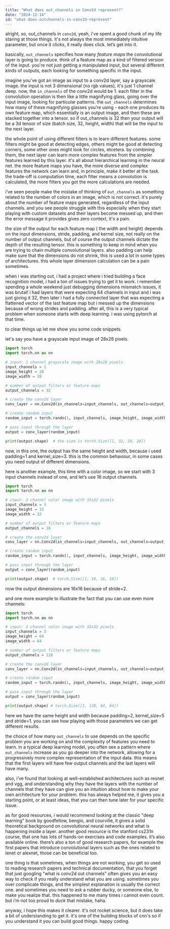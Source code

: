 ```yaml
---
title: "What does out_channels in Conv2d represent?"
date: "2024-12-14"
id: "what-does-outchannels-in-conv2d-represent"
---
```


alright, so, out_channels in `conv2d`, yeah, i've spent a good chunk of my life staring at those things. it's not always the most immediately intuitive parameter, but once it clicks, it really does click. let’s get into it.

basically, `out_channels` specifies how many *feature maps* the convolutional layer is going to produce. think of a feature map as a kind of filtered version of the input. you're not just getting a manipulated input, but several different kinds of outputs, each looking for something specific in the input.

imagine you’ve got an image as input to a conv2d layer, say a grayscale image. the input is not 3 dimensional (no rgb values), it's just 1 channel deep. now, the `in_channels` of the conv2d would be 1. each filter in the convolution operation is then like a little magnifying glass, going over the input image, looking for particular patterns. the `out_channels` determines how many of these magnifying glasses you’re using - each one produces its own feature map, which essentially is an output image, and then these are stacked together into a tensor. so if out_channels is 32 then your output will be a 3d tensor of size (batch size, 32, height, width) that will be the input to the next layer.

the whole point of using different filters is to learn different features. some filters might be good at detecting edges, others might be good at detecting corners, some other ones might look for circles, etcetera. by combining them, the next layer can learn more complex features from the simpler features learned by this layer. it's all about hierarchical learning in the neural net. the more feature maps you have, the more diverse and complex features the network can learn and, in principle, make it better at the task. the trade-off is computation time, each filter means a convolution is calculated, the more filters you got the more calculations are needed.

i’ve seen people make the mistake of thinking of `out_channels` as something related to the number of colors in an image, which is not correct. it's purely about the number of feature maps generated, regardless of the input channels. and you see people struggle with this especially when they start playing with custom datasets and their layers become messed up, and then the error message it provides gives zero context, it's a pain.

the size of the output for each feature map ( the width and height) depends on the input dimensions, stride, padding, and kernel size, not really on the number of output channels, but of course the output channels dictate the depth of the resulting tensor. this is something to keep in mind when you are trying to chain multiple convolutional layers. also padding can help make sure that the dimensions do not shrink, this is used a lot in some types of architectures. this whole layer dimension calculation can be a pain sometimes.

when i was starting out, i had a project where i tried building a face recognition model, i had a ton of issues trying to get it to work. i remember spending a whole weekend just debugging dimensions mismatch issues, it was brutal! i had layers that were expecting 64 channels in input and i was just giving it 32, then later i had a fully connected layer that was expecting a flattened vector of the last feature map but i messed up the dimensions because of wrong strides and padding. after all, this is a very typical problem when someone starts with deep learning. i was using pytorch at that time.

to clear things up let me show you some code snippets.

let's say you have a grayscale input image of 28x28 pixels.
```python
import torch
import torch.nn as nn

# input: 1 channel grayscale image with 28x28 pixels
input_channels = 1
image_height = 28
image_width = 28

# number of output filters or feature maps
output_channels = 32

# create the conv2d layer
conv_layer = nn.Conv2d(in_channels=input_channels, out_channels=output_channels, kernel_size=3, padding=1)

# create random input
random_input = torch.randn(1, input_channels, image_height, image_width)

# pass input through the layer
output = conv_layer(random_input)

print(output.shape)  # the size is torch.Size([1, 32, 28, 28])

```

now, in this one, the output has the same height and width, because i used padding=1 and kernel_size=3. this is the common behaviour, in some cases you need output of different dimensions.

here is another example, this time with a color image, so we start with 3 input channels instead of one, and let’s use 16 output channels.

```python
import torch
import torch.nn as nn

# input: 3 channel color image with 32x32 pixels
input_channels = 3
image_height = 32
image_width = 32

# number of output filters or feature maps
output_channels = 16

# create the conv2d layer
conv_layer = nn.Conv2d(in_channels=input_channels, out_channels=output_channels, kernel_size=3, stride=2, padding=1)

# create random input
random_input = torch.randn(1, input_channels, image_height, image_width)

# pass input through the layer
output = conv_layer(random_input)

print(output.shape)  # torch.Size([1, 16, 16, 16])

```
now the output dimensions are 16x16 because of stride=2.

and one more example to illustrate the fact that you can use even more channels:

```python
import torch
import torch.nn as nn

# input: 3 channel color image with 32x32 pixels
input_channels = 3
image_height = 64
image_width = 64

# number of output filters or feature maps
output_channels = 128

# create the conv2d layer
conv_layer = nn.Conv2d(in_channels=input_channels, out_channels=output_channels, kernel_size=5, stride=1, padding=2)

# create random input
random_input = torch.randn(1, input_channels, image_height, image_width)

# pass input through the layer
output = conv_layer(random_input)

print(output.shape) # torch.Size([1, 128, 64, 64])
```

here we have the same height and width because padding=2, kernel_size=5 and stride=1. you can see how playing with those parameters we can get different results.

the choice of how many `out_channels` to use depends on the specific problem you are working on and the complexity of features you need to learn. in a typical deep learning model, you often see a pattern where `out_channels` increase as you go deeper into the network, allowing for a progressively more complex representation of the input data. this means that the first layers will have few output channels and the last layers will have many.

also, i’ve found that looking at well-established architectures such as resnet and vgg, and understanding why they have the layers with the number of channels that they have can give you an intuition about how to make your own architecture for your problem. this has always helped me, it gives you a starting point, or at least ideas, that you can then tune later for your specific issue.

as for good resources, i would recommend looking at the classic "deep learning" book by goodfellow, bengio, and courville, it gives a solid theoretical background on convolutional neural networks and what is happening inside a layer. another good resource is the stanford cs231n course, that one has lots of hands-on exercises and code examples. it’s also available online. there’s also a ton of good research papers, for example the first papers that introduce convolutional layers such as the ones related to lenet or alexnet, those can be beneficial too.

one thing is that sometimes, when things are not working, you get so used to reading research papers and technical documentation, that you forget that just googling "what is conv2d out channels" often gives you an easy way to check if you really understand what you are using. sometimes you over complicate things, and the simplest explanation is usually the correct one. and sometimes you need to ask a rubber ducky, or someone else, to make you realize that. this happened to me many times i cannot even count. but i’m not too proud to *duck* that mistake, haha.

anyway, i hope this makes it clearer. it's not rocket science, but it does take a bit of understanding to get it. it's one of the building blocks of cnn's so if you understand it you can build good things. happy coding.
